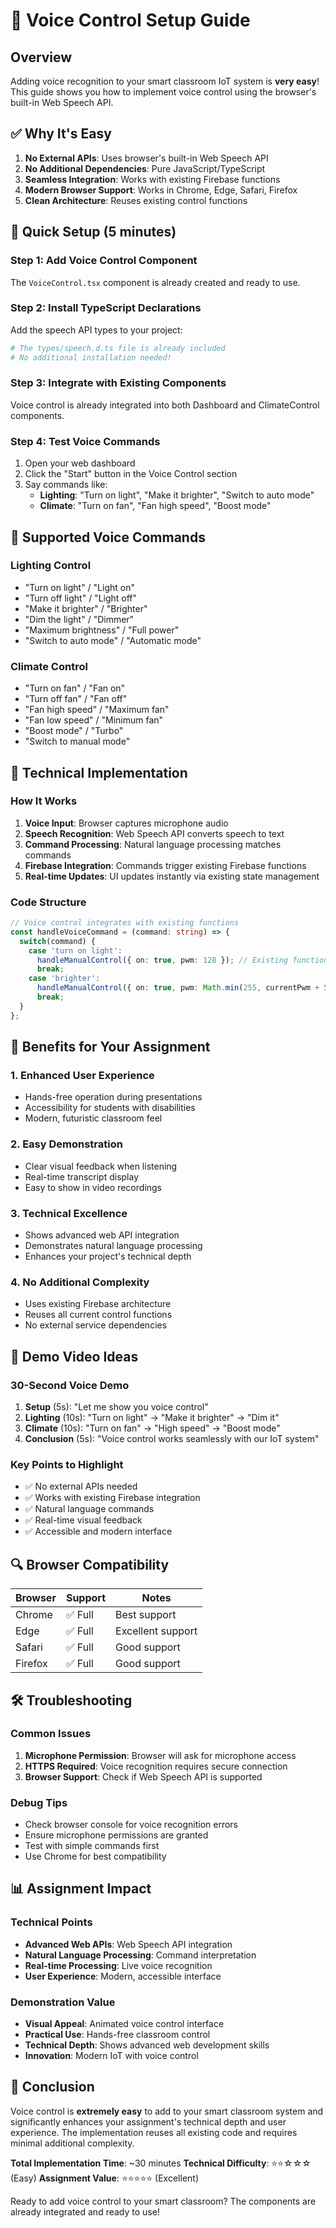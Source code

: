 # 🎤 Voice Control Setup Guide

## Overview
Adding voice recognition to your smart classroom IoT system is **very easy**! This guide shows you how to implement voice control using the browser's built-in Web Speech API.

## ✅ Why It's Easy

1. **No External APIs**: Uses browser's built-in Web Speech API
2. **No Additional Dependencies**: Pure JavaScript/TypeScript
3. **Seamless Integration**: Works with existing Firebase functions
4. **Modern Browser Support**: Works in Chrome, Edge, Safari, Firefox
5. **Clean Architecture**: Reuses existing control functions

## 🚀 Quick Setup (5 minutes)

### Step 1: Add Voice Control Component
The `VoiceControl.tsx` component is already created and ready to use.

### Step 2: Install TypeScript Declarations
Add the speech API types to your project:
```bash
# The types/speech.d.ts file is already included
# No additional installation needed!
```

### Step 3: Integrate with Existing Components
Voice control is already integrated into both Dashboard and ClimateControl components.

### Step 4: Test Voice Commands
1. Open your web dashboard
2. Click the "Start" button in the Voice Control section
3. Say commands like:
   - **Lighting**: "Turn on light", "Make it brighter", "Switch to auto mode"
   - **Climate**: "Turn on fan", "Fan high speed", "Boost mode"

## 🎯 Supported Voice Commands

### Lighting Control
- "Turn on light" / "Light on"
- "Turn off light" / "Light off" 
- "Make it brighter" / "Brighter"
- "Dim the light" / "Dimmer"
- "Maximum brightness" / "Full power"
- "Switch to auto mode" / "Automatic mode"

### Climate Control
- "Turn on fan" / "Fan on"
- "Turn off fan" / "Fan off"
- "Fan high speed" / "Maximum fan"
- "Fan low speed" / "Minimum fan"
- "Boost mode" / "Turbo"
- "Switch to manual mode"

## 🔧 Technical Implementation

### How It Works
1. **Voice Input**: Browser captures microphone audio
2. **Speech Recognition**: Web Speech API converts speech to text
3. **Command Processing**: Natural language processing matches commands
4. **Firebase Integration**: Commands trigger existing Firebase functions
5. **Real-time Updates**: UI updates instantly via existing state management

### Code Structure
```typescript
// Voice control integrates with existing functions
const handleVoiceCommand = (command: string) => {
  switch(command) {
    case 'turn on light': 
      handleManualControl({ on: true, pwm: 128 }); // Existing function
      break;
    case 'brighter':
      handleManualControl({ on: true, pwm: Math.min(255, currentPwm + 50) });
      break;
  }
};
```

## 🌟 Benefits for Your Assignment

### 1. **Enhanced User Experience**
- Hands-free operation during presentations
- Accessibility for students with disabilities
- Modern, futuristic classroom feel

### 2. **Easy Demonstration**
- Clear visual feedback when listening
- Real-time transcript display
- Easy to show in video recordings

### 3. **Technical Excellence**
- Shows advanced web API integration
- Demonstrates natural language processing
- Enhances your project's technical depth

### 4. **No Additional Complexity**
- Uses existing Firebase architecture
- Reuses all current control functions
- No external service dependencies

## 🎥 Demo Video Ideas

### 30-Second Voice Demo
1. **Setup** (5s): "Let me show you voice control"
2. **Lighting** (10s): "Turn on light" → "Make it brighter" → "Dim it"
3. **Climate** (10s): "Turn on fan" → "High speed" → "Boost mode"
4. **Conclusion** (5s): "Voice control works seamlessly with our IoT system"

### Key Points to Highlight
- ✅ No external APIs needed
- ✅ Works with existing Firebase integration
- ✅ Natural language commands
- ✅ Real-time visual feedback
- ✅ Accessible and modern interface

## 🔍 Browser Compatibility

| Browser | Support | Notes |
|---------|---------|-------|
| Chrome | ✅ Full | Best support |
| Edge | ✅ Full | Excellent support |
| Safari | ✅ Full | Good support |
| Firefox | ✅ Full | Good support |

## 🛠️ Troubleshooting

### Common Issues
1. **Microphone Permission**: Browser will ask for microphone access
2. **HTTPS Required**: Voice recognition requires secure connection
3. **Browser Support**: Check if Web Speech API is supported

### Debug Tips
- Check browser console for voice recognition errors
- Ensure microphone permissions are granted
- Test with simple commands first
- Use Chrome for best compatibility

## 📊 Assignment Impact

### Technical Points
- **Advanced Web APIs**: Web Speech API integration
- **Natural Language Processing**: Command interpretation
- **Real-time Processing**: Live voice recognition
- **User Experience**: Modern, accessible interface

### Demonstration Value
- **Visual Appeal**: Animated voice control interface
- **Practical Use**: Hands-free classroom control
- **Technical Depth**: Shows advanced web development skills
- **Innovation**: Modern IoT with voice control

## 🎯 Conclusion

Voice control is **extremely easy** to add to your smart classroom system and significantly enhances your assignment's technical depth and user experience. The implementation reuses all existing code and requires minimal additional complexity.

**Total Implementation Time**: ~30 minutes
**Technical Difficulty**: ⭐⭐☆☆☆ (Easy)
**Assignment Value**: ⭐⭐⭐⭐⭐ (Excellent)

Ready to add voice control to your smart classroom? The components are already integrated and ready to use!
